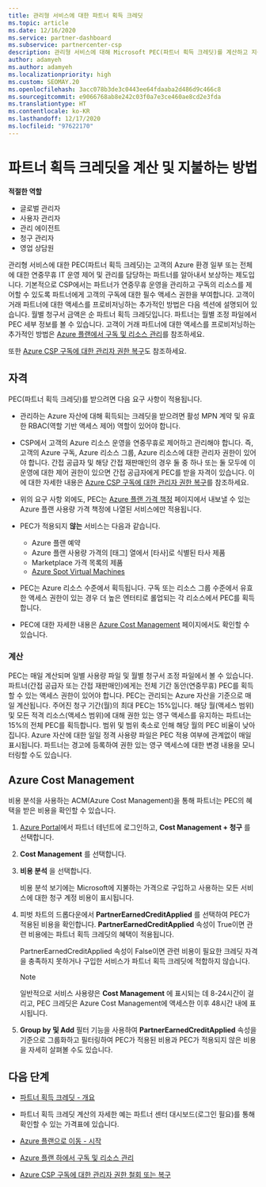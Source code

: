 ```yaml
---
title: 관리형 서비스에 대한 파트너 획득 크레딧
ms.topic: article
ms.date: 12/16/2020
ms.service: partner-dashboard
ms.subservice: partnercenter-csp
description: 관리형 서비스에 대해 Microsoft PEC(파트너 획득 크레딧)를 계산하고 지불하는 방법과 자격을 갖추는 방법에 대해 알아봅니다.
author: adamyeh
ms.author: adamyeh
ms.localizationpriority: high
ms.custom: SEOMAY.20
ms.openlocfilehash: 3acc078b3de3c0443ee64fdaaba2d486d9c466c8
ms.sourcegitcommit: e9066768ab8e242c03f0a7e3ce460ae8cd2e3fda
ms.translationtype: HT
ms.contentlocale: ko-KR
ms.lasthandoff: 12/17/2020
ms.locfileid: "97622170"
---
```

# <a name="how-the-partner-earned-credit-is-calculated-and-paid"></a>파트너 획득 크레딧을 계산 및 지불하는 방법

**적절한 역할**

- 글로벌 관리자
- 사용자 관리자
- 관리 에이전트
- 청구 관리자
- 영업 상담원

관리형 서비스에 대한 PEC(파트너 획득 크레딧)는 고객의 Azure 환경 일부 또는 전체에 대한 연중무휴 IT 운영 제어 및 관리를 담당하는 파트너를 알아내서 보상하는 제도입니다. 기본적으로 CSP에서는 파트너가 연중무휴 운영을 관리하고 구독의 리소스를 제어할 수 있도록 파트너에게 고객의 구독에 대한 필수 액세스 권한을 부여합니다. 고객이 거래 파트너에 대한 액세스를 프로비저닝하는 추가적인 방법은 다음 섹션에 설명되어 있습니다. 월별 청구서 금액은 순 파트너 획득 크레딧입니다. 파트너는 월별 조정 파일에서 PEC 세부 정보를 볼 수 있습니다. 고객이 거래 파트너에 대한 액세스를 프로비저닝하는 추가적인 방법은 [Azure 플랜에서 구독 및 리소스 관리](azure-plan-manage.md)를 참조하세요.

또한 [Azure CSP 구독에 대한 관리자 권한 복구](revoke-reinstate-csp.md)도 참조하세요.

## <a name="eligibility"></a>자격

PEC(파트너 획득 크레딧)를 받으려면 다음 요구 사항이 적용됩니다. 

- 관리하는 Azure 자산에 대해 획득되는 크레딧을 받으려면 활성 MPN 계약 및 유효한 RBAC(역할 기반 액세스 제어) 역할이 있어야 합니다.

- CSP에서 고객의 Azure 리소스 운영을 연중무휴로 제어하고 관리해야 합니다. 즉, 고객의 Azure 구독, Azure 리소스 그룹, Azure 리소스에 대한 관리자 권한이 있어야 합니다. 간접 공급자 및 해당 간접 재판매인의 경우 둘 중 하나 또는 둘 모두에 이 운영에 대한 제어 권한이 있으면 간접 공급자에게 PEC를 받을 자격이 있습니다. 이에 대한 자세한 내용은 [Azure CSP 구독에 대한 관리자 권한 복구](https://docs.microsoft.com/partner-center/revoke-reinstate-csp)를 참조하세요.

- 위의 요구 사항 외에도, PEC는 [Azure 플랜 가격 책정](https://partner.microsoft.com/commerce/sales) 페이지에서 내보낼 수 있는 Azure 플랜 사용량 가격 책정에 나열된 서비스에만 적용됩니다.

- PEC가 적용되지 **않는** 서비스는 다음과 같습니다.
    - Azure 플랜 예약
    - Azure 플랜 사용량 가격의 [태그] 열에서 [타사]로 식별된 타사 제품
    - Marketplace 가격 목록의 제품
    - [Azure Spot Virtual Machines](https://partner.microsoft.com/resources/collection/azure-spot-in-csp#/)

- PEC는 Azure 리소스 수준에서 획득됩니다. 구독 또는 리소스 그룹 수준에서 유효한 액세스 권한이 있는 경우 더 높은 엔터티로 롤업되는 각 리소스에서 PEC를 획득합니다.

- PEC에 대한 자세한 내용은 [Azure Cost Management](https://docs.microsoft.com/azure/cost-management-billing/costs/get-started-partners) 페이지에서도 확인할 수 있습니다.

### <a name="calculation"></a>계산

PEC는 매일 계산되며 일별 사용량 파일 및 월별 청구서 조정 파일에서 볼 수 있습니다. 파트너(간접 공급자 또는 간접 재판매인)에게는 전체 기간 동안(연중무휴) PEC를 획득할 수 있는 액세스 권한이 있어야 합니다. PEC는 관리되는 Azure 자산을 기준으로 매일 계산됩니다. 주어진 청구 기간(월)의 최대 PEC는 15%입니다. 해당 월(액세스 범위) 및 모든 적격 리소스(액세스 범위)에 대해 권한 있는 영구 액세스를 유지하는 파트너는 15%의 전체 PEC를 획득합니다. 범위 및 범위 축소로 인해 해당 월의 PEC 비율이 낮아집니다. Azure 자산에 대한 일일 정격 사용량 파일은 PEC 적용 여부에 관계없이 매일 표시됩니다. 파트너는 경고에 등록하여 권한 있는 영구 액세스에 대한 변경 내용을 모니터링할 수도 있습니다.

## <a name="azure-cost-management"></a>Azure Cost Management

비용 분석을 사용하는 ACM(Azure Cost Management)을 통해 파트너는 PEC의 혜택을 받은 비용을 확인할 수 있습니다.  

1. [Azure Portal](https://portal.azure.com)에서 파트너 테넌트에 로그인하고, **Cost Management + 청구** 를 선택합니다.

2. **Cost Management** 를 선택합니다.

3. **비용 분석** 을 선택합니다.

   비용 분석 보기에는 Microsoft에 지불하는 가격으로 구입하고 사용하는 모든 서비스에 대한 청구 계정 비용이 표시됩니다.

4. 피벗 차트의 드롭다운에서 **PartnerEarnedCreditApplied** 를 선택하여 PEC가 적용된 비용을 확인합니다. **PartnerEarnedCreditApplied** 속성이 True이면 관련 비용에는 파트너 획득 크레딧의 혜택이 적용됩니다. 

   PartnerEarnedCreditApplied 속성이 False이면 관련 비용이 필요한 크레딧 자격을 충족하지 못하거나 구입한 서비스가 파트너 획득 크레딧에 적합하지 않습니다.

   >[!NOTE] 
   >일반적으로 서비스 사용량은 **Cost Management** 에 표시되는 데 8-24시간이 걸리고, PEC 크레딧은 Azure Cost Management에 액세스한 이후 48시간 내에 표시됩니다.

5. **Group by 및 Add** 필터 기능을 사용하여 **PartnerEarnedCreditApplied** 속성을 기준으로 그룹화하고 필터링하여 PEC가 적용된 비용과 PEC가 적용되지 않은 비용을 자세히 살펴볼 수도 있습니다.

## <a name="next-steps"></a>다음 단계

- [파트너 획득 크레딧 - 개요](partner-earned-credit.md)

- 파트너 획득 크레딧 계산의 자세한 예는 파트너 센터 대시보드(로그인 필요)를 통해 확인할 수 있는 가격표에 있습니다.

- [Azure 플랜으로 이동 - 시작](azure-plan-get-started.md)

- [Azure 플랜 하에서 구독 및 리소스 관리](azure-plan-manage.md)

- [Azure CSP 구독에 대한 관리자 권한 철회 또는 복구](revoke-reinstate-csp.md)
